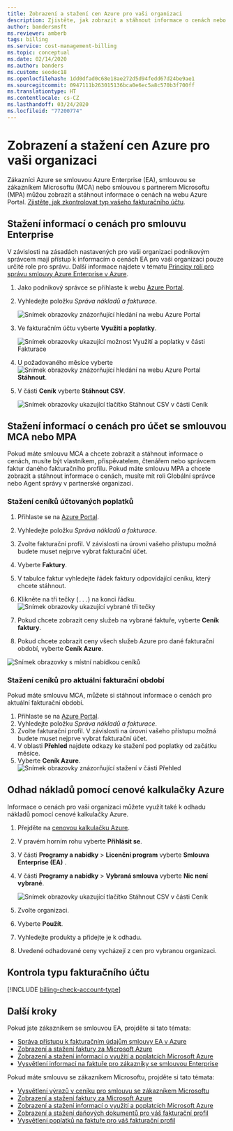 ```yaml
---
title: Zobrazení a stažení cen Azure pro vaši organizaci
description: Zjistěte, jak zobrazit a stáhnout informace o cenách nebo odhadnout náklady s použitím cen pro vaši organizaci.
author: bandersmsft
ms.reviewer: amberb
tags: billing
ms.service: cost-management-billing
ms.topic: conceptual
ms.date: 02/14/2020
ms.author: banders
ms.custom: seodec18
ms.openlocfilehash: 1dd0dfad0c68e18ae272d5d94fedd67d24be9ae1
ms.sourcegitcommit: 0947111b263015136bca0e6ec5a8c570b3f700ff
ms.translationtype: HT
ms.contentlocale: cs-CZ
ms.lasthandoff: 03/24/2020
ms.locfileid: "77200774"
---
```

# <a name="view-and-download-your-organizations-azure-pricing"></a>Zobrazení a stažení cen Azure pro vaši organizaci

Zákazníci Azure se smlouvou Azure Enterprise (EA), smlouvou se zákazníkem Microsoftu (MCA) nebo smlouvou s partnerem Microsoftu (MPA) můžou zobrazit a stáhnout informace o cenách na webu Azure Portal. [Zjistěte, jak zkontrolovat typ vašeho fakturačního účtu](#check-your-billing-account-type).

## <a name="download-pricing-for-an-enterprise-agreement"></a>Stažení informací o cenách pro smlouvu Enterprise

V závislosti na zásadách nastavených pro vaši organizaci podnikovým správcem mají přístup k informacím o cenách EA pro vaši organizaci pouze určité role pro správu. Další informace najdete v tématu [Principy rolí pro správu smlouvy Azure Enterprise v Azure](understand-ea-roles.md).

1. Jako podnikový správce se přihlaste k webu [Azure Portal](https://portal.azure.com/).
1. Vyhledejte položku *Správa nákladů a fakturace*.

   ![Snímek obrazovky znázorňující hledání na webu Azure Portal](./media/ea-pricing/portal-cm-billing-search.png)

1. Ve fakturačním účtu vyberte **Využití a poplatky**.

   ![Snímek obrazovky ukazující možnost Využití a poplatky v části Fakturace](./media/ea-pricing/ea-pricing-usage-charges-nav.png)

1. U požadovaného měsíce vyberte ![Snímek obrazovky znázorňující hledání na webu Azure Portal](./media/ea-pricing/download-icon.png) **Stáhnout**.

1. V části **Ceník** vyberte **Stáhnout CSV**.

   ![Snímek obrazovky ukazující tlačítko Stáhnout CSV v části Ceník](./media/ea-pricing/download-ea-price-sheet.png)

## <a name="download-pricing-for-an-mca-or-mpa-account"></a>Stažení informací o cenách pro účet se smlouvou MCA nebo MPA

Pokud máte smlouvu MCA a chcete zobrazit a stáhnout informace o cenách, musíte být vlastníkem, přispěvatelem, čtenářem nebo správcem faktur daného fakturačního profilu. Pokud máte smlouvu MPA a chcete zobrazit a stáhnout informace o cenách, musíte mít roli Globální správce nebo Agent správy v partnerské organizaci.

### <a name="download-price-sheets-for-billed-charges"></a>Stažení ceníků účtovaných poplatků

1. Přihlaste se na [Azure Portal](https://portal.azure.com).
1. Vyhledejte položku *Správa nákladů a fakturace*.
1. Zvolte fakturační profil. V závislosti na úrovni vašeho přístupu možná budete muset nejprve vybrat fakturační účet.
1. Vyberte **Faktury**.
1. V tabulce faktur vyhledejte řádek faktury odpovídající ceníku, který chcete stáhnout.
1. Klikněte na tři tečky (`...`) na konci řádku.
![Snímek obrazovky ukazující vybrané tři tečky](./media/ea-pricing/billingprofile-invoicegrid-new.png)

1. Pokud chcete zobrazit ceny služeb na vybrané faktuře, vyberte **Ceník faktury**.
1. Pokud chcete zobrazit ceny všech služeb Azure pro dané fakturační období, vyberte **Ceník Azure**.

![Snímek obrazovky s místní nabídkou ceníků](./media/ea-pricing/contextmenu-pricesheet01.png)

### <a name="download-price-sheets-for-the-current-billing-period"></a>Stažení ceníků pro aktuální fakturační období

Pokud máte smlouvu MCA, můžete si stáhnout informace o cenách pro aktuální fakturační období.

1. Přihlaste se na [Azure Portal](https://portal.azure.com).
1. Vyhledejte položku *Správa nákladů a fakturace*.
1. Zvolte fakturační profil. V závislosti na úrovni vašeho přístupu možná budete muset nejprve vybrat fakturační účet.
1. V oblasti **Přehled** najdete odkazy ke stažení pod poplatky od začátku měsíce.
1. Vyberte **Ceník Azure**.
![Snímek obrazovky znázorňující stažení v části Přehled](./media/ea-pricing/open-pricing01.png)

## <a name="estimate-costs-with-the-azure-pricing-calculator"></a>Odhad nákladů pomocí cenové kalkulačky Azure

Informace o cenách pro vaši organizaci můžete využít také k odhadu nákladů pomocí cenové kalkulačky Azure.

1. Přejděte na [cenovou kalkulačku Azure](https://azure.microsoft.com/pricing/calculator).
1. V pravém horním rohu vyberte **Přihlásit se**.
1. V části **Programy a nabídky** > **Licenční program** vyberte **Smlouva Enterprise (EA)** .
1. V části **Programy a nabídky** > **Vybraná smlouva** vyberte **Nic není vybrané**.

    ![Snímek obrazovky ukazující tlačítko Stáhnout CSV v části Ceník](./media/ea-pricing/ea-pricing-calculator-estimate.png)

1. Zvolte organizaci.
1. Vyberte **Použít**.
1. Vyhledejte produkty a přidejte je k odhadu.
1. Uvedené odhadované ceny vycházejí z cen pro vybranou organizaci.

## <a name="check-your-billing-account-type"></a>Kontrola typu fakturačního účtu
[!INCLUDE [billing-check-account-type](../../../includes/billing-check-account-type.md)]

## <a name="next-steps"></a>Další kroky

Pokud jste zákazníkem se smlouvou EA, projděte si tato témata:

- [Správa přístupu k fakturačním údajům smlouvy EA v Azure](manage-billing-access.md)
- [Zobrazení a stažení faktury za Microsoft Azure](../understand/download-azure-invoice.md)
- [Zobrazení a stažení informací o využití a poplatcích Microsoft Azure](../understand/download-azure-daily-usage.md)
- [Vysvětlení informací na faktuře pro zákazníky se smlouvou Enterprise](../understand/review-enterprise-agreement-bill.md)

Pokud máte smlouvu se zákazníkem Microsoftu, projděte si tato témata:

- [Vysvětlení výrazů v ceníku pro smlouvu se zákazníkem Microsoftu](mca-understand-pricesheet.md)
- [Zobrazení a stažení faktury za Microsoft Azure](../understand/download-azure-invoice.md)
- [Zobrazení a stažení informací o využití a poplatcích Microsoft Azure](../understand/download-azure-daily-usage.md)
- [Zobrazení a stažení daňových dokumentů pro váš fakturační profil](../understand/mca-download-tax-document.md)
- [Vysvětlení poplatků na faktuře pro váš fakturační profil](../understand/review-customer-agreement-bill.md)
